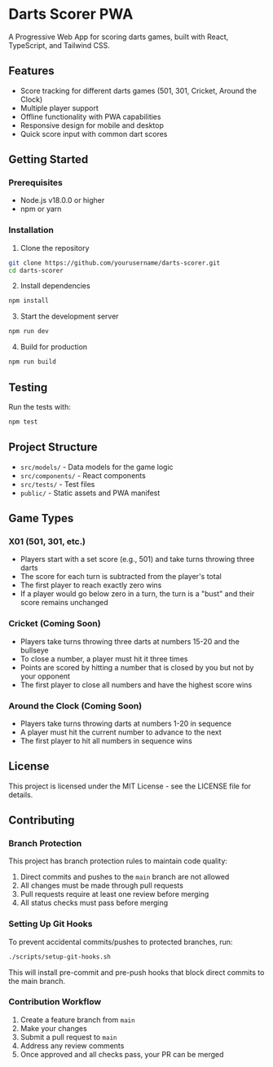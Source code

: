 # Darts Scorer PWA

A Progressive Web App for scoring darts games, built with React, TypeScript, and Tailwind CSS.

## Features

- Score tracking for different darts games (501, 301, Cricket, Around the Clock)
- Multiple player support
- Offline functionality with PWA capabilities
- Responsive design for mobile and desktop
- Quick score input with common dart scores

## Getting Started

### Prerequisites

- Node.js v18.0.0 or higher
- npm or yarn

### Installation

1. Clone the repository
```bash
git clone https://github.com/yourusername/darts-scorer.git
cd darts-scorer
```

2. Install dependencies
```bash
npm install
```

3. Start the development server
```bash
npm run dev
```

4. Build for production
```bash
npm run build
```

## Testing

Run the tests with:
```bash
npm test
```

## Project Structure

- `src/models/` - Data models for the game logic
- `src/components/` - React components
- `src/tests/` - Test files
- `public/` - Static assets and PWA manifest

## Game Types

### X01 (501, 301, etc.)
- Players start with a set score (e.g., 501) and take turns throwing three darts
- The score for each turn is subtracted from the player's total
- The first player to reach exactly zero wins
- If a player would go below zero in a turn, the turn is a "bust" and their score remains unchanged

### Cricket (Coming Soon)
- Players take turns throwing three darts at numbers 15-20 and the bullseye
- To close a number, a player must hit it three times
- Points are scored by hitting a number that is closed by you but not by your opponent
- The first player to close all numbers and have the highest score wins

### Around the Clock (Coming Soon)
- Players take turns throwing darts at numbers 1-20 in sequence
- A player must hit the current number to advance to the next
- The first player to hit all numbers in sequence wins

## License

This project is licensed under the MIT License - see the LICENSE file for details. 

## Contributing

### Branch Protection

This project has branch protection rules to maintain code quality:

1. Direct commits and pushes to the `main` branch are not allowed
2. All changes must be made through pull requests
3. Pull requests require at least one review before merging
4. All status checks must pass before merging

### Setting Up Git Hooks

To prevent accidental commits/pushes to protected branches, run:

```bash
./scripts/setup-git-hooks.sh
```

This will install pre-commit and pre-push hooks that block direct commits to the main branch.

### Contribution Workflow

1. Create a feature branch from `main`
2. Make your changes
3. Submit a pull request to `main`
4. Address any review comments
5. Once approved and all checks pass, your PR can be merged 
